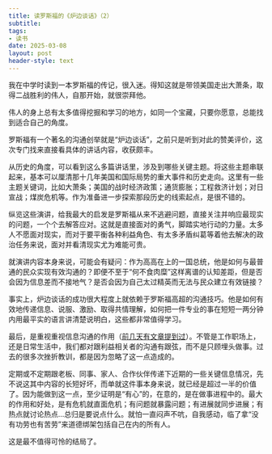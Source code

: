 ```yaml
---
title: 读罗斯福的《炉边谈话》（2）
subtitle: 
tags: 
- 读书
date: 2025-03-08
layout: post
header-style: text
---
```



我在中学时读到一本罗斯福的传记，很入迷。得知这就是带领美国走出大萧条，取得二战胜利的伟人，自那开始，就很崇拜他。

伟人的身上总有太多值得挖掘和学习的地方，如同一个宝藏，只要你愿意，总能找到适合自己的角度。

罗斯福有一个著名的沟通创举就是“炉边谈话”，之前只是听到对此的赞美评价，这次专门找来直接看具体的讲话内容，收获颇丰。

从历史的角度，可以看到这么多篇讲话里，涉及到哪些关键主题。将这些主题串联起来，基本可以厘清那十几年美国和国际局势的重大事件和历史走向。这里有一些主题关键词，比如大萧条；美国的战时经济政策；通货膨胀；工程救济计划；对日宣战；煤炭危机等。作为准备进一步探索那段历史的线索起点，是很不错的。

纵览这些演讲，给我最大的启发是罗斯福从来不逃避问题，直接关注并响应最现实的问题，一个个去解答应对。这就是直接面对的勇气，脚踏实地行动的力量。太多人不愿面对现实，而对于要平衡各种利益角色、有太多矛盾纠葛等着他去解决的政治任务来说，面对并看清现实尤为难能可贵。

就演讲内容本身来说，可能会有疑问：作为高高在上的一国总统，他是如何与最普通的民众实现有效沟通的？即便不至于“何不食肉糜”这样离谱的认知差距，但是否会因为信息差而不接地气？是否会因为自己太过精英而无法与民众建立有效链接？

事实上，炉边谈话的成功很大程度上就依赖于罗斯福高超的沟通技巧。他是如何有效地传递信息、说服、激励、取得共情理解，如何把一件专业的事在短短一两分钟内用最平实的语言讲清楚说明白，这些都非常值得学习。

最后，是重视重视信息沟通的作用（[前几天有文章提到过](https://www.liwuqiong.com/blog_zh/2025/02/%E8%AF%BB%E7%BD%97%E6%96%AF%E7%A6%8F%E7%9A%84-%E7%82%89%E8%BE%B9%E8%B0%88%E8%AF%9D/)）。不管是工作职场上，还是日常生活中，我们都对跟利益相关者的沟通有跟弦，而不是只顾埋头做事。过去的很多次挫折教训，都是因为忽略了这一点造成的。

定期或不定期跟老板、同事、家人、合作伙伴传递下近期的一些关键信息情况，先不说这其中内容的长短好坏，而单就这件事本身来说，就已经是超过一半的价值了。因为能做到这一点，至少证明是“有心”的，在意的，是在做事进程中的。最大的作用和好处，是有危机就直面危机；有问题就暴露问题；有进展就同步进展；有热点就讨论热点...总归是要说点什么。就怕一直闷声不吭，自我感动，临了拿“没有功劳也有苦劳”来道德绑架包括自己在内的所有人。

这是最不值得可怜的结局了。